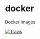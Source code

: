 # docker
Docker images

[![Travis](https://img.shields.io/travis/VJftw/docker.svg?maxAge=2592000)]()
